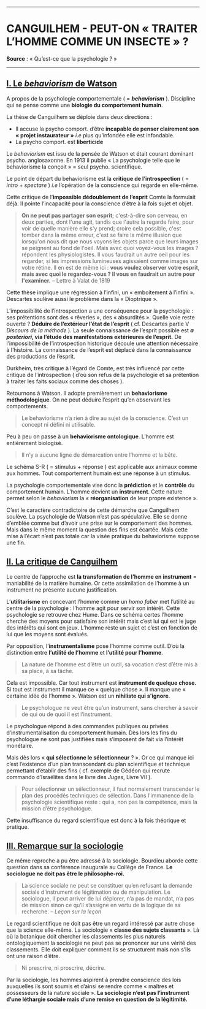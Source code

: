 ***
# CANGUILHEM - PEUT-ON « TRAITER L’HOMME COMME UN INSECTE » ?
**Source** : « Qu’est-ce que la psychologie ? »
***
## <u>I. Le *behaviorism* de Watson</u>

A propos de la psychologie comportementale ( = ***behaviorism*** ). Discipline qui se pense comme une **biologie du comportement humain**.

La thèse de Canguilhem se déploie dans deux directions : 
- Il accuse la psycho comport. d’être **incapable de penser clairement son « projet instaurateur »** *i.e* plus qu’infondée elle est infondable. 
- La psycho comport. est **liberticide**

Le *behaviorism* est issu de la pensée de Watson et était courant dominant psycho. anglosaxonne. En 1913 il publie « La psychologie telle que le behaviorisme la conçoit » = seul psycho. scientifique. 

Le point de départ du behaviorisme est la **critique de l’introspection** ( = *intro* + *spectare* ) *i.e* l’opération de la conscience qui regarde en elle-même. 

Cette critique de l’**impossible dédoublement de l’esprit** Comte la formulait déjà. Il pointe l’incapacité pour la conscience d’être à la fois sujet et objet. 

> **On ne peut pas partager son esprit**; c'est-à-dire son cerveau, en deux parties, dont l'une agit, tandis que l'autre la regarde faire, pour voir de quelle manière elle s'y prend; croire cela possible, c'est tomber dans la même erreur, c'est se faire la même illusion que lorsqu'on nous dit que nous voyons les objets parce que leurs images se peignent au fond de l'oeil. Mais avec quoi voyez-vous les images ? répondent les physiologistes. Il vous faudrait un autre oeil pour les regarder, si les impressions lumineuses agissaient comme images sur votre rétine. Il en est de même ici : **vous voulez observer votre esprit, mais avec quoi le regardez-vous ? Il vous en faudrait un autre pour l'examiner.** – Lettre à Valat de 1819 

Cette thèse implique une régression à l’infini, un « emboitement à l’infini ». Descartes soulève aussi le problème dans la « Dioptrique ». 

L’impossibilité de l’introspection a une conséquence pour la psychologie : ses prétentions sont des « rêveries », des « absurdités ». Quelle voie reste ouverte ? **Déduire de l’extérieur l’état de l’esprit** ( cf. Descartes partie V *Discours de la méthode* ). La seule connaissance de l’esprit possible est ***a posteriori*, via l’étude des manifestations extérieures de l’esprit.** De l’impossibilité de l’introspection historique découle une attention nécessaire à l’histoire. La connaissance de l’esprit est déplacé dans la connaissance des productions de l’esprit. 

Durkheim, très critique à l’égard de Comte, est très influencé par cette critique de l’introspection ( d’où son refus de la psychologie et sa prétention à traiter les faits sociaux comme des choses ). 

Retournons à Watson. Il adopte premièrement un **behaviorisme méthodologique**. On ne peut déduire l’esprit qu’en observant les comportements.

> Le behaviorisme n’a rien à dire au sujet de la conscience. C’est un concept ni défini ni utilisable. 

Peu à peu on passe à un **behaviorisme ontologique**. L’homme est entièrement biologisé. 

> Il n’y a aucune ligne de démarcation entre l’homme et la bête. 

Le schéma S-R ( = stimulus + réponse ) est applicable aux animaux comme aux hommes. Tout comportement humain est une réponse à un stimulus. 

La psychologie comportementale vise donc la **prédiction** et le **contrôle** du comportement humain. L’homme devient un **instrument**. Cette nature permet selon le *behaviorism* la « **réorganisation** de leur propre existence ». 

C’est le caractère contradictoire de cette démarche que Canguilhem soulève. La psychologie de Watson n’est pas spéculative. Elle se donne d’emblée comme but d’avoir une prise sur le comportement des hommes. Mais dans le même moment la question des fins est écartée. Mais cette mise à l’écart n’est pas totale car la visée pratique du behaviorisme suppose une fin. 

## <u>II. La critique de Canguilhem</u>  

Le centre de l’approche est **la transformation de l’homme en instrument** = maniabilité de la matière humaine. Or cette assimilation de l’homme à un instrument ne présente aucune justification. 

L’**utilitarisme** en concevant l’homme comme un *homo faber* met l’utilité au centre de la psychologie : l’homme agit pour servir son intérêt. Cette psychologie se retrouve chez Hume. Dans ce schéma certes l’homme cherche des moyens pour satisfaire son intérêt mais c’est lui qui est le juge des intérêts qui sont en jeux. L’homme reste un sujet et c’est en fonction de lui que les moyens sont évalués. 

Par opposition, l’**instrumentalisme** pose l’homme comme outil. D’où la distinction entre **l’utilité de l’homme** et **l’utilité pour l’homme**.

> La nature de l’homme est d’être un outil, sa vocation c’est d’être mis à sa place, à sa tâche. 

Cela est impossible. Car tout instrument est **instrument de quelque chose.** Si tout est instrument il manque ce « quelque chose ». Il manque une « certaine idée de l’homme ». Watson est un **nihiliste qui s’ignore**. 

> Le psychologue ne veut être qu’un instrument, sans chercher à savoir de qui ou de quoi il est l’instrument. 

Le psychologue répond à des commandes publiques ou privées d’instrumentalisation du comportement humain. Dès lors les fins du psychologue ne sont pas justifiées mais s’imposent de fait via l’intérêt monétaire. 

Mais dès lors « **qui sélectionne le sélectionneur** ? ». Or ce qui manque ici c’est l’existence d’un plan transcendant du plan scientifique et technique permettant d’établir des fins ( cf. exemple de Gédéon qui recrute commando d’Israélites dans le livre des *Juges*, Livre VII ). 

> Pour sélectionner un sélectionneur, il faut normalement transcender le plan des procédés techniques de sélection. Dans l’immanence de la psychologie scientifique reste : qui a, non pas la compétence, mais la mission d’être psychologue. 

Cette insuffisance du regard scientifique est donc à la fois théorique et pratique.

## <u>III. Remarque sur la sociologie</u> 

Ce même reproche a pu être adressé à la sociologie. Bourdieu aborde cette question dans sa conférence inaugurale au Collège de France. **Le sociologue ne doit pas être le philosophe-roi.**

> La science sociale ne peut se constituer qu’en refusant la demande sociale d’instrument de légitimation ou de manipulation. Le sociologue, il peut arriver de lui déplorer, n’a pas de mandat, n’a pas de mission sinon ce qu’il s’assigne en vertu de la logique de sa recherche. – *Leçon sur la leçon* 

Le regard scientifique ne doit pas être un regard intéressé par autre chose que la science elle-même. La sociologie « **classe des sujets classants** ». Là où la botanique doit chercher les classements les plus naturels ontologiquement la sociologie ne peut pas se prononcer sur une vérité des classements. Elle doit expliquer comment ils se structurent mais non s’ils ont une raison d’être. 

> Ni prescrire, ni proscrire, décrire. 

Par la sociologie, les hommes aspirent à prendre conscience des lois auxquelles ils sont soumis et d’ainsi se rendre comme  « maîtres et possesseurs de la nature sociale ». **La sociologie n’est pas l’instrument d’une léthargie sociale mais d’une remise en question de la légitimité.** 


